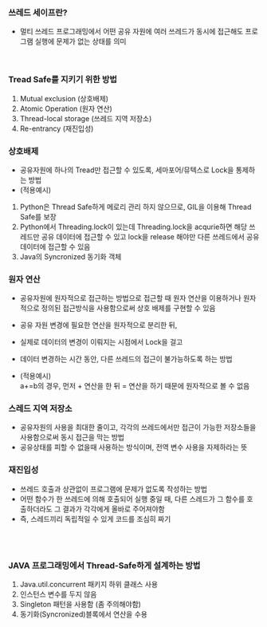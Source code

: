 ### 쓰레드 세이프란? 
- 멀티 쓰레드 프로그래밍에서 어떤 공유 자원에 여러 쓰레드가 동시에 접근해도 프로그램 실행에 문제가 없는 상태를 의미
</br>

### Tread Safe를 지키기 위한 방법
1. Mutual exclusion (상호배제)
2. Atomic Operation (원자 연산)
3. Thread-local storage (쓰레드 지역 저장소)
4. Re-entrancy (재진입성)

### 상호배제
- 공유자원에 하나의 Tread만 접근할 수 있도록, 세마포어/뮤텍스로 Lock을 통제하는 방법
- (적용예시)</br> 
1. Python은 Thread Safe하게 메로리 관리 하지 않으므로, GIL을 이용해 Thread Safe를 보장 </br>
2. Python에서 Threading.lock이 있는데 Threading.lock을 acqurie하면 해당 쓰레드만 공유 데이터에 접근할 수 있고 lock을 release 해야만 다른 쓰레드에서 공유 데이터에 접근할 수 있음</br>
3. Java의 Syncronized 동기화 객체 

### 원자 연산
- 공유자원에 원자적으로 접근하는 방법으로 접근할 때 원자 연산을 이용하거나 원자적으로 정의된 접근방식을 사용함으로써 상호 배제를 구현할 수 있음</br>

- 공유 자원 변경에 필요한 연산을 원자적으로 분리한 뒤,
- 실제로 데이터의 변경이 이뤄지는 시점에서 Lock을 걸고
- 데이터 변경하는 시간 동안, 다른 쓰레드의 접근이 불가능하도록 하는 방법 
- (적용예시)
</br>a+=b의 경우, 먼저 + 연산을 한 뒤 = 연산을 하기 때문에 원자적으로 볼 수 없음

### 스레드 지역 저장소
- 공유자원의 사용을 최대한 줄이고, 각각의 쓰레드에서만 접근이 가능한 저장소들을 사용함으로써 동시 접근을 막는 방법
- 공유상태를 피할 수 없을때 사용하는 방식이며, 전역 변수 사용을 자제하라는 뜻

### 재진입성
- 쓰레드 호출과 상관없이 프로그램에 문제가 없도록 작성하는 방법
- 어떤 함수가 한 쓰레드에 의해 호출되어 실행 중일 때, 다른 스레드가 그 함수를 호출하더라도 그 결과가 각각에게 올바로 주어져야함
- 즉, 스레드끼리 독립적일 수 있게 코드를 조심히 짜기
</br>
</br>

### JAVA 프로그래밍에서 Thread-Safe하게 설계하는 방법
1. Java.util.concurrent 패키지 하위 클래스 사용
2. 인스턴스 변수를 두지 않음
3. Singleton 패턴을 사용함 (좀 주의해야함)
4. 동기화(Syncronized)블록에서 연산을 수용
